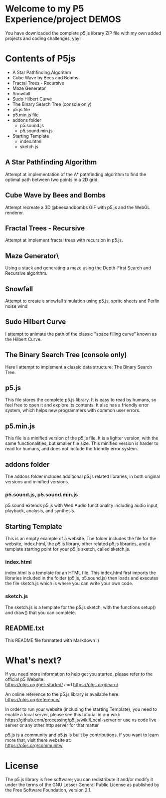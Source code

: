 # Welcome to my P5 Experience/project DEMOS

You have downloaded the complete p5.js library ZIP file with my own added projects and coding challenges, yay!

# Contents of P5js

* A Star Pathfinding Algorithm
* Cube Wave by Bees and Bombs
* Fractal Trees - Recursive
* Maze Generator
* Snowfall
* Sudo Hilbert Curve
* The Binary Search Tree (console only)
* p5.js file
* p5.min.js file
* addons folder
  * p5.sound.js
  * p5.sound.min.js
* Starting Template
  * index.html
  * sketch.js

## A Star Pathfinding Algorithm

Attempt at implementation of the A* pathfinding algorithm to find the optimal path between two points in a 2D grid.

## Cube Wave by Bees and Bombs

Attempt recreate a 3D @beesandbombs GIF with p5.js and the WebGL renderer.

## Fractal Trees - Recursive

Attempt at implement fractal trees with recursion in p5.js.

## Maze Generator\

Using a stack and generating a maze using the Depth-First Search and Recursive algorithm.

## Snowfall

Attempt to create a snowfall simulation using p5.js, sprite sheets and Perlin noise wind

## Sudo Hilbert Curve

I attempt to animate the path of the classic "space filling curve" known as the Hilbert Curve.

## The Binary Search Tree (console only)

Here I attempt to implement a classic data structure: The Binary Search Tree.

## p5.js

This file stores the complete p5.js library. It is easy to read by humans, so feel free to open it and explore its contents. It also has a friendly error system, which helps new programmers with common user errors.

## p5.min.js

This file is a minified version of the p5.js file. It is a lighter version, with the same functionalities, but smaller file size. This minified version is harder to read for humans, and does not include the friendly error system.

## addons folder

The addons folder includes additional p5.js related libraries, in both original versions and minified versions.

### p5.sound.js, p5.sound.min.js

p5.sound extends p5.js with Web Audio functionality including audio input, playback, analysis, and synthesis.

## Starting Template

This is an empty example of a website. The folder includes the file for the website, index.html, the p5.js library, other related p5.js libraries, and a template starting point for your p5.js sketch, called sketch.js.

### index.html

index.html is a template for an HTML file. This index.html first imports the libraries included in the folder (p5.js, p5.sound.js) then loads and executes the file sketch.js which is where you can write your own code.

### sketch.js

The sketch.js is a template for the p5.js sketch, with the functions setup() and draw() that you can complete.

## README.txt

This README file formatted with Markdown :)

# What's next?

If you need more information to help get you started, please refer to the official p5 Website:  
https://p5js.org/get-started/ and https://p5js.org/learn/

An online reference to the p5.js library is available here:  
https://p5js.org/reference/

In order to run your website (including the starting Template), you need to enable a local server, please see this tutorial in our wiki:  
https://github.com/processing/p5.js/wiki/Local-server or use vs code live server or any other http server for that matter

p5.js is a community and p5.js is built by contributions. If you want to learn more that, visit there website at:  
https://p5js.org/community/

# License

The p5.js library is free software; you can redistribute it and/or modify it under the terms of the GNU Lesser General Public License as published by the Free Software Foundation, version 2.1.